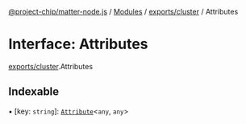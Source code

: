 [@project-chip/matter-node.js](../README.md) / [Modules](../modules.md) / [exports/cluster](../modules/exports_cluster.md) / Attributes

# Interface: Attributes

[exports/cluster](../modules/exports_cluster.md).Attributes

## Indexable

▪ [key: `string`]: [`Attribute`](exports_cluster.Attribute.md)\<`any`, `any`\>
